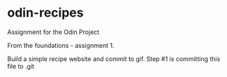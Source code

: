 # odin-recipes
Assignment for the Odin Project

From the foundations - assignment 1.

Build a simple recipe website and commit to gif.
Step #1 is committing this file to .git